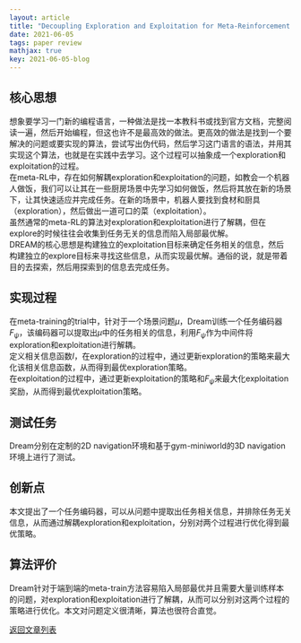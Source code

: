 ```yaml
---
layout: article
title: "Decoupling Exploration and Exploitation for Meta-Reinforcement Learning without Sacrifices"
date: 2021-06-05
tags: paper review
mathjax: true
key: 2021-06-05-blog
---
```

## 核心思想
想象要学习一门新的编程语言，一种做法是找一本教科书或找到官方文档，完整阅读一遍，然后开始编程，但这也许不是最高效的做法。更高效的做法是找到一个要解决的问题或要实现的算法，尝试写出伪代码，然后学习这门语言的语法，并用其实现这个算法，也就是在实践中去学习。这个过程可以抽象成一个exploration和exploitation的过程。    
在meta-RL中，存在如何解耦exploration和exploitation的问题，如教会一个机器人做饭，我们可以让其在一些厨房场景中先学习如何做饭，然后将其放在新的场景下，让其快速适应并完成任务。在新的场景中，机器人要找到食材和厨具（exploration），然后做出一道可口的菜（exploitation）。    
虽然通常的meta-RL的算法对exploration和exploitation进行了解耦，但在explore的时候往往会收集到任务无关的信息而陷入局部最优解。    
DREAM的核心思想是构建独立的exploitation目标来确定任务相关的信息，然后构建独立的explore目标来寻找这些信息，从而实现最优解。通俗的说，就是带着目的去探索，然后用探索到的信息去完成任务。
## 实现过程
在meta-training的trial中，针对于一个场景问题$\mu$，Dream训练一个任务编码器$F_{\psi}$，该编码器可以提取出$\mu$中的任务相关的信息，利用$F_{\psi}$作为中间件将exploration和exploitation进行解耦。    
定义相关信息函数$I$，在exploration的过程中，通过更新exploration的策略来最大化该相关信息函数，从而得到最优exploration策略。   
在exploitation的过程中，通过更新exploitation的策略和$F_{\psi}$来最大化exploitation奖励，从而得到最优exploitation策略。
## 测试任务
Dream分别在定制的2D navigation环境和基于gym-miniworld的3D navigation环境上进行了测试。
## 创新点
本文提出了一个任务编码器，可以从问题中提取出任务相关信息，并排除任务无关信息，从而通过解耦exploration和exploitation，分别对两个过程进行优化得到最优策略。
## 算法评价
Dream针对于端到端的meta-train方法容易陷入局部最优并且需要大量训练样本的问题，对exploration和exploitation进行了解耦，从而可以分别对这两个过程的策略进行优化。本文对问题定义很清晰，算法也很符合直觉。

[返回文章列表](https://tianyma.github.io/2021/05/29/meta-reinforcement-learning.html)